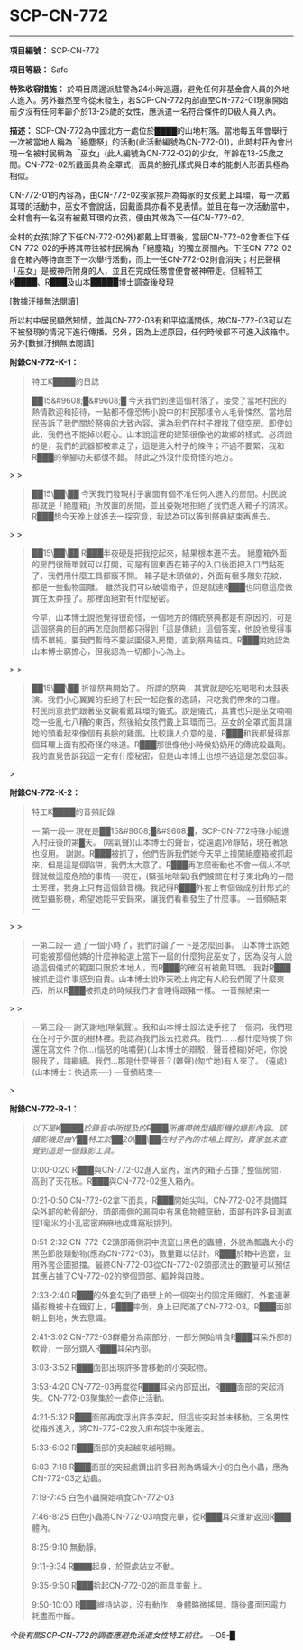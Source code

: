 # SCP-CN-772




---

**項目編號：** SCP-CN-772

**項目等級：** Safe

**特殊收容措施：** 於項目周邊派駐警為24小時巡邏，避免任何非基金會人員的外地人進入。另外雖然至今從未發生，若SCP-CN-772內部直至CN-772-01現象開始前夕沒有任何年齡介於13-25歲的女性，應派遣一名符合條件的D級人員入內。

**描述：** SCP-CN-772為中國北方一處位於████的山地村落。當地每五年會舉行一次被當地人稱為「絕塵祭」的活動(此活動編號為CN-772-01)，此時村莊內會出現一名被村民稱為「巫女」(此人編號為CN-772-02)的少女，年齡在13-25歲之間。CN-772-02所戴面具為全罩式，面具的臉孔樣式與日本的能劇人形面具極為相似。

CN-772-01的內容為，由CN-772-02挨家挨戶為每家的女孩戴上耳環，每一次戴耳環的活動中，巫女不會說話，因戴面具亦看不見表情。並且在每一次活動當中，全村會有一名沒有被戴耳環的女孩，便由其做為下一任CN-772-02。

全村的女孩(除了下任CN-772-02外)都戴上耳環後，當屆CN-772-02會牽住下任CN-772-02的手將其帶往被村民稱為「絕塵箱」的獨立房間內。下任CN-772-02會在箱內等待直至下一次舉行活動，而上一任CN-772-02則會消失；村民聲稱「巫女」是被神所附身的人，並且在完成任務會便會被神帶走。但經特工K████、R███及山本█████博士調查後發現

[數據汙損無法閱讀]

所以村中居民顯然知情，並與CN-772-03有和平協議關係，故CN-772-03可以在不被發現的情況下進行傳播。另外，因為上述原因，任何時候都不可進入該箱中。另外[數據汙損無法閱讀]

**附錄CN-772-K-1：** 


> 特工K████的日誌
> 
> <blockquote>
&#9608;&#9608;15\&#9608;&#9608;\&#9608;&#9608;
&#20170;&#22825;&#25105;&#20497;&#21040;&#36948;&#36889;&#20491;&#26449;&#33853;&#20102;&#65292;&#25509;&#21463;&#20102;&#30070;&#22320;&#26449;&#27665;&#30340;&#29105;&#24773;&#27489;&#36814;&#21644;&#25307;&#24453;&#65292;&#19968;&#40670;&#37117;&#19981;&#20687;&#24656;&#24598;&#23567;&#35498;&#20013;&#30340;&#26449;&#27665;&#37027;&#27171;&#20196;&#20154;&#27611;&#39592;&#24730;&#28982;&#12290;&#30070;&#22320;&#23621;&#27665;&#21578;&#35380;&#20102;&#25105;&#20497;&#38364;&#26044;&#31085;&#20856;&#30340;&#22823;&#33268;&#20839;&#23481;&#65292;&#36996;&#28858;&#25105;&#20497;&#22312;&#26449;&#23376;&#35041;&#25214;&#20102;&#20491;&#31354;&#25151;&#12290;&#21363;&#20351;&#22914;&#27492;&#65292;&#25105;&#20497;&#20063;&#19981;&#33021;&#25481;&#20197;&#36629;&#24515;&#12290;&#23665;&#26412;&#35498;&#36889;&#35041;&#30340;&#24314;&#31689;&#24456;&#20687;&#20182;&#30340;&#25925;&#37129;&#30340;&#27171;&#24335;&#12290;&#24517;&#38920;&#35498;&#30340;&#26159;&#65292;&#25105;&#20497;&#30340;&#27494;&#22120;&#37117;&#34987;&#25343;&#36208;&#20102;&#65292;&#36889;&#26159;&#36914;&#20837;&#26449;&#23376;&#30340;&#26781;&#20214;&#65307;&#19981;&#36942;&#19981;&#35201;&#32202;&#65292;&#25105;&#21644;R&#9608;&#9608;&#9608;&#30340;&#25331;&#33139;&#21151;&#22827;&#37117;&#24456;&#19981;&#37679;&#12290;
&#38500;&#27492;&#20043;&#22806;&#27794;&#20160;&#40636;&#22855;&#24618;&#30340;&#22320;&#26041;&#12290;

</blockquote>> 
> <blockquote>
&#9608;&#9608;15\&#9608;&#9608;\&#9608;&#9608;
&#20170;&#22825;&#25105;&#20497;&#30332;&#29694;&#26449;&#23376;&#35023;&#38754;&#26377;&#20491;&#19981;&#20934;&#20219;&#20309;&#20154;&#36914;&#20837;&#30340;&#25151;&#38291;&#12290;&#26449;&#27665;&#35498;&#37027;&#23601;&#26159;&#12300;&#32085;&#22645;&#31665;&#12301;&#25152;&#25918;&#32622;&#30340;&#25151;&#38291;&#65292;&#20006;&#19988;&#22996;&#23113;&#22320;&#25298;&#32085;&#20102;&#25105;&#20497;&#36914;&#20837;&#31665;&#23376;&#30340;&#35531;&#27714;&#12290;R&#9608;&#9608;&#9608;&#24819;&#20170;&#22825;&#26202;&#19978;&#23601;&#36914;&#21435;&#19968;&#25506;&#31350;&#31455;&#65292;&#25105;&#35469;&#28858;&#21487;&#20197;&#31561;&#21040;&#31085;&#20856;&#32080;&#26463;&#20877;&#36914;&#21435;&#12290;

</blockquote>> 
> <blockquote>
&#9608;&#9608;15\&#9608;&#9608;\&#9608;&#9608;
R&#9608;&#9608;&#9608;&#21322;&#22812;&#30828;&#26159;&#25226;&#25105;&#25366;&#36215;&#20358;&#65292;&#32080;&#26524;&#26681;&#26412;&#36914;&#19981;&#21435;&#12290;
&#32085;&#22645;&#31665;&#22806;&#38754;&#30340;&#25151;&#38272;&#24456;&#31777;&#21934;&#23601;&#21487;&#20197;&#25171;&#38283;&#65292;&#21487;&#26159;&#26377;&#20491;&#26481;&#35199;&#22312;&#31665;&#23376;&#30340;&#20837;&#21475;&#24460;&#38754;&#25226;&#20837;&#21475;&#38272;&#40655;&#27515;&#20102;&#65292;&#25105;&#20497;&#29992;&#20160;&#40636;&#24037;&#20855;&#37117;&#31429;&#19981;&#38283;&#12290;
&#31665;&#23376;&#26159;&#26408;&#38957;&#20570;&#30340;&#65292;&#22806;&#38754;&#26377;&#24456;&#22810;&#38613;&#21051;&#33457;&#32011;&#65292;&#37117;&#26159;&#19968;&#20123;&#21205;&#29289;&#22294;&#38613;&#12290;
&#38614;&#28982;&#25105;&#20497;&#21487;&#20197;&#30772;&#22750;&#31665;&#23376;&#65292;&#20294;&#26159;&#23601;&#36899;R&#9608;&#9608;&#9608;&#20063;&#21516;&#24847;&#36889;&#40636;&#20570;&#23526;&#22312;&#22826;&#33725;&#25758;&#20102;&#12290;&#37027;&#35041;&#38754;&#32085;&#23565;&#26377;&#20160;&#40636;&#31192;&#23494;&#12290;

&#20170;&#26089;&#65292;&#23665;&#26412;&#21338;&#22763;&#35498;&#20182;&#35258;&#24471;&#24456;&#22855;&#24618;&#65292;&#19968;&#20491;&#22320;&#26041;&#30340;&#20659;&#32113;&#31085;&#20856;&#37117;&#26159;&#26377;&#21407;&#22240;&#30340;&#65292;&#21487;&#26159;&#36889;&#20491;&#31085;&#20856;&#30340;&#30446;&#30340;&#20877;&#24590;&#40636;&#35426;&#21839;&#37117;&#21482;&#24471;&#21040;&#12300;&#36889;&#26159;&#20659;&#32113;&#12301;&#36889;&#20491;&#31572;&#26696;&#65292;&#20182;&#35498;&#20182;&#35258;&#24471;&#20107;&#24773;&#19981;&#21934;&#32020;&#65292;&#35201;&#25105;&#20497;&#26283;&#26178;&#19981;&#35201;&#35430;&#22294;&#20405;&#20837;&#25151;&#38291;&#65292;&#30452;&#21040;&#31085;&#20856;&#32080;&#26463;&#12290;R&#9608;&#9608;&#9608;&#35498;&#22905;&#35469;&#28858;&#23665;&#26412;&#21338;&#22763;&#31406;&#25812;&#24515;&#65292;&#20294;&#25105;&#35469;&#28858;&#19968;&#20999;&#37117;&#23567;&#24515;&#28858;&#19978;&#12290;

</blockquote>> 
> <blockquote>
&#9608;&#9608;15\&#9608;&#9608;\&#9608;&#9608;
&#31048;&#31119;&#31085;&#20856;&#38283;&#22987;&#20102;&#12290;
&#25152;&#35586;&#30340;&#31085;&#20856;&#65292;&#20854;&#23526;&#23601;&#26159;&#21507;&#21507;&#21917;&#21917;&#21644;&#22826;&#40723;&#34920;&#28436;&#12290;&#25105;&#20497;&#23567;&#24515;&#32764;&#32764;&#30340;&#25298;&#32085;&#20102;&#26449;&#27665;&#19968;&#36215;&#39165;&#39184;&#30340;&#36992;&#35531;&#65292;&#21482;&#21507;&#25105;&#20497;&#24118;&#20358;&#30340;&#21475;&#31975;&#12290;
&#26449;&#27665;&#21516;&#24847;&#25105;&#20497;&#36319;&#33879;&#24043;&#22899;&#35264;&#30475;&#25140;&#32819;&#29872;&#30340;&#20736;&#24335;&#12290;&#35498;&#26159;&#20736;&#24335;&#65292;&#20854;&#23526;&#20063;&#21482;&#26159;&#24043;&#22899;&#21891;&#21891;&#21816;&#19968;&#20123;&#20098;&#19971;&#20843;&#31967;&#30340;&#26481;&#35199;&#65292;&#28982;&#24460;&#32102;&#22899;&#23401;&#20497;&#25140;&#19978;&#32819;&#29872;&#32780;&#24050;&#12290;&#24043;&#22899;&#30340;&#20840;&#32617;&#24335;&#38754;&#20855;&#35731;&#22905;&#30340;&#38957;&#30475;&#36215;&#20358;&#20687;&#20491;&#26377;&#38263;&#33225;&#30340;&#38622;&#34507;&#12290;&#27604;&#36611;&#35731;&#20154;&#20171;&#24847;&#30340;&#26159;&#65292;R&#9608;&#9608;&#9608;&#21644;&#25105;&#37117;&#35258;&#24471;&#37027;&#20491;&#32819;&#29872;&#19978;&#38754;&#26377;&#32929;&#22855;&#24618;&#30340;&#21619;&#36947;&#12290;R&#9608;&#9608;&#9608;&#37027;&#24456;&#20687;&#20182;&#23567;&#26178;&#20505;&#22902;&#22902;&#29992;&#30340;&#20659;&#32113;&#27578;&#34802;&#21137;&#12290;&#25105;&#30340;&#30452;&#35258;&#21578;&#35380;&#25105;&#36889;&#19968;&#23450;&#26377;&#20160;&#40636;&#31192;&#23494;&#65292;&#20294;&#26159;&#23665;&#26412;&#21338;&#22763;&#20063;&#24819;&#19981;&#36890;&#36889;&#26159;&#24590;&#40636;&#22238;&#20107;&#12290;

</blockquote>> 

**附錄CN-772-K-2：** 


> 特工K████的音頻記錄
> 
> <blockquote>
&#8212; &#31532;&#19968;&#27573;&#8212;
&#29694;&#22312;&#26159;&#9608;&#9608;15\&#9608;&#9608;\&#9608;&#9608;&#65292;SCP-CN-772&#29305;&#27530;&#23567;&#32068;&#36914;&#20837;&#26449;&#33674;&#24460;&#30340;&#31532;&#9608;&#22825;&#12290;
(&#21912;&#27683;&#32882;)(&#23665;&#26412;&#21338;&#22763;&#30340;&#32882;&#38899;&#65292;&#24478;&#36960;&#34389;)&#20919;&#38748;&#40670;&#65292;&#29694;&#22312;&#33879;&#24613;&#20063;&#27794;&#29992;&#12290;
&#35613;&#35613;&#12290;R&#9608;&#9608;&#9608;&#34987;&#25235;&#20102;&#65292;&#20182;&#20497;&#21578;&#35380;&#25105;&#20497;&#22905;&#20170;&#22825;&#26089;&#19978;&#25797;&#38358;&#32085;&#22645;&#31665;&#34987;&#25235;&#36215;&#20358;&#65292;&#20294;&#26159;&#36889;&#26159;&#20491;&#38519;&#38449;&#65292;&#25105;&#20497;&#22826;&#22823;&#24847;&#20102;&#12290;R&#9608;&#9608;&#9608;&#20877;&#24590;&#40636;&#34909;&#21205;&#20063;&#19981;&#26371;&#19968;&#20491;&#20154;&#19981;&#21549;&#32882;&#23601;&#20570;&#36889;&#40636;&#21361;&#38570;&#30340;&#20107;&#24773;&#9472;&#9472;&#29694;&#22312;&#65292;(&#32202;&#24373;&#22320;&#21912;&#27683;)&#25105;&#20497;&#34987;&#38364;&#22312;&#26449;&#23376;&#26481;&#21271;&#35282;&#30340;&#19968;&#38291;&#22303;&#25151;&#35041;&#65292;&#25105;&#36523;&#19978;&#21482;&#26377;&#36889;&#20491;&#37636;&#38899;&#27231;&#12290;&#25105;&#35352;&#24471;R&#9608;&#9608;&#9608;&#22806;&#22871;&#19978;&#26377;&#20491;&#20570;&#25104;&#21029;&#37341;&#24418;&#24335;&#30340;&#24494;&#22411;&#25885;&#24433;&#27231;&#65292;&#24076;&#26395;&#22905;&#33021;&#24179;&#23433;&#27512;&#20358;&#65292;&#35731;&#25105;&#20497;&#30475;&#30475;&#30332;&#29983;&#20102;&#20160;&#40636;&#20107;&#12290;
&#8212;&#38899;&#38971;&#32080;&#26463;&#8212;

</blockquote>> 
> <blockquote>
&#8212;&#31532;&#20108;&#27573;&#8212;
&#36942;&#20102;&#19968;&#20491;&#23567;&#26178;&#20102;&#65292;&#25105;&#20497;&#35342;&#35542;&#20102;&#19968;&#19979;&#26159;&#24590;&#40636;&#22238;&#20107;&#12290;
&#23665;&#26412;&#21338;&#22763;&#35498;&#22905;&#21487;&#33021;&#34987;&#37027;&#20491;&#20182;&#23229;&#30340;&#20160;&#40636;&#31070;&#32102;&#36984;&#19978;&#30070;&#19979;&#19968;&#23622;&#30340;&#20160;&#40636;&#29399;&#23617;&#24043;&#22899;&#20102;&#65292;&#22240;&#28858;&#27794;&#26377;&#20154;&#35498;&#36942;&#36889;&#20491;&#20736;&#24335;&#30340;&#31684;&#22285;&#21482;&#38480;&#26044;&#26412;&#22320;&#20154;&#65292;&#32780;R&#9608;&#9608;&#9608;&#30340;&#30906;&#27794;&#26377;&#34987;&#25140;&#32819;&#29872;&#12290;
&#25105;&#23565;R&#9608;&#9608;&#9608;&#34987;&#25235;&#36208;&#36889;&#20214;&#20107;&#24863;&#21040;&#33258;&#36012;&#12290;&#23665;&#26412;&#21338;&#22763;&#35498;&#26152;&#22825;&#26202;&#19978;&#32943;&#23450;&#26377;&#20154;&#32102;&#25105;&#20497;&#32862;&#20102;&#20160;&#40636;&#26481;&#35199;&#65292;&#25152;&#20197;R&#9608;&#9608;&#9608;&#34987;&#25235;&#36208;&#30340;&#26178;&#20505;&#25105;&#20497;&#25165;&#26371;&#30561;&#24471;&#36319;&#35948;&#19968;&#27171;&#12290;
&#8212;&#38899;&#38971;&#32080;&#26463;&#8212;

</blockquote>> 
> <blockquote>
&#8212;&#31532;&#19977;&#27573;&#8212;
&#35613;&#22825;&#35613;&#22320;(&#21912;&#27683;&#32882;)&#12290;&#25105;&#21644;&#23665;&#26412;&#21338;&#22763;&#35373;&#27861;&#24466;&#25163;&#25366;&#20102;&#19968;&#20491;&#27934;&#65292;&#25105;&#20497;&#29694;&#22312;&#22312;&#26449;&#23376;&#22806;&#38754;&#30340;&#27193;&#26519;&#35041;&#12290;&#25105;&#35469;&#28858;&#25105;&#20497;&#35442;&#21435;&#25214;&#25937;&#20853;&#12290;&#25105;&#20497;&#8230; &#8230;&#37117;&#20160;&#40636;&#26178;&#20505;&#20102;&#20320;&#36996;&#22312;&#23531;&#25991;&#20214;&#65311;&#20320;&#8230;(&#24817;&#24594;&#30340;&#21653;&#22117;&#32882;)(&#23665;&#26412;&#21338;&#22763;&#30340;&#36783;&#39361;&#65292;&#32882;&#38899;&#27169;&#31946;)&#22909;&#21543;&#65292;&#20320;&#35498;&#26381;&#25105;&#20102;&#65292;&#35531;&#32380;&#32396;&#12290;&#25105;&#20497;&#8230;&#37027;&#26159;&#20160;&#40636;&#32882;&#38899;&#65311;(&#38620;&#32882;)(&#21254;&#24537;&#22320;)&#26377;&#20154;&#20358;&#20102;&#12290; (&#36960;&#34389;)(&#23665;&#26412;&#21338;&#22763;&#65306;&#24555;&#36942;&#20358;&#9472;&#9472;)
&#8212;&#38899;&#38971;&#32080;&#26463;&#8212;

</blockquote>> 

**附錄CN-772-R-1：** 


> *以下是K████於錄音中所提及的R███所攜帶微型攝影機的錄影內容。該攝影機是由Y██特工於██20\██\██在村子內的市場上買到，賣家並未查覺到這是一個錄影工具。* 
> 
> 0:00-0:20 R███與CN-772-02進入室內，室內的箱子占據了整個房間，高到了天花板。R███與CN-772-02進入箱內。
> 
> 0:21-0:50 CN-772-02拿下面具，R███開始尖叫。CN-772-02不具備耳朵外部的軟骨部分，頭部兩側的漏洞中有黑色物體竄動，面部有許多目測直徑1毫米的小孔密密麻麻地成蜂窩狀排列。
> 
> 0:51-2:32 CN-772-02頭部兩側洞中流竄出黑色的蟲體，外貌為瓢蟲大小的黑色節肢類動物(應為CN-772-03)，數量難以估計。R███於箱中逃竄，並用外套企圖抵擋。最終CN-772-03從CN-772-02頭部流出的數量可以預估其應占據了CN-772-02的整個頭部、軀幹與四肢。
> 
> 2:33-2:40 R███的外套勾到了箱壁上的一個突出的固定用鐵釘。外套連著攝影機被卡在鐵釘上，R███摔倒，身上已爬滿了CN-772-03。R███面部朝上倒地，失去意識。
> 
> 2:41-3:02 CN-772-03群體分為兩部分，一部分開始啃食R███耳朵外部的軟骨，一部分鑽入R███耳朵內部。
> 
> 3:03-3:52 R███面部出現許多會移動的小突起物。
> 
> 3:53-4:20 CN-772-03再度從R███耳朵內部竄出，R███面部的突起消失。CN-772-03聚集於一處停止活動。
> 
> 4:21-5:32 R███面部再度浮出許多突起，但這些突起並未移動。三名男性從箱外進入，將CN-772-02放入麻布袋中後離去。
> 
> 5:33-6:02 R███面部的突起越來越明顯。
> 
> 6:03-7:18 R███面部的突起處鑽出許多目測為螞蟻大小的白色小蟲，應為CN-772-03之幼蟲。
> 
> 7:19-7:45 白色小蟲開始啃食CN-772-03
> 
> 7:46-8:25 白色小蟲將CN-772-03啃食完畢，從R███耳朵重新返回R███體內。
> 
> 8:25-9:10 無動靜。
> 
> 9:11-9:34 R▇▇▇起身，於原處站立不動。
> 
> 9:35-9:50 R███拾起CN-772-02的面具並戴上。
> 
> 9:50-10:00 R███維持站姿，沒有動作，身體略微搖晃。隨後畫面因電力耗盡而中斷。
> 

*今後有關SCP-CN-772的調查應避免派遣女性特工前往。* ─O5-█


